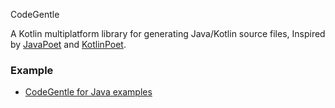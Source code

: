 CodeGentle

A Kotlin multiplatform library for generating Java/Kotlin source files,
Inspired by [JavaPoet](https://github.com/square/javapoet) and
[KotlinPoet](https://github.com/square/kotlinpoet).

### Example

- [CodeGentle for Java examples](codegentle-java/Example.md)

